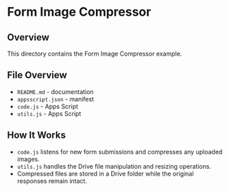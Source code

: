 # Form Image Compressor

## Overview
This directory contains the Form Image Compressor example.

## File Overview
- `README.md` - documentation
- `appsscript.json` - manifest
- `code.js` - Apps Script
- `utils.js` - Apps Script


## How It Works
- `code.js` listens for new form submissions and compresses any uploaded images.
- `utils.js` handles the Drive file manipulation and resizing operations.
- Compressed files are stored in a Drive folder while the original responses remain intact.
